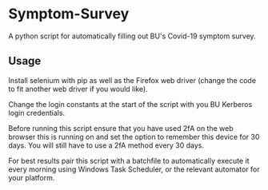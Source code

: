 # Symptom-Survey
A python script for automatically filling out BU's Covid-19 symptom survey.



## Usage
Install selenium with pip as well as the Firefox web driver (change the code to fit another web driver if you would like).

Change the login constants at the start of the script with you BU Kerberos login credentials.

Before running this script ensure that you have used 2fA on the web browser this is running on and set the option to remember this device for 30 days. You will still have to use a 2fA method every 30 days.

For best results pair this script with a batchfile to automatically execute it every morning using Windows Task Scheduler, or the relevant automator for your platform.
